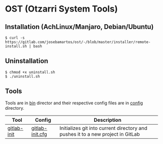 # OST (Otzarri System Tools)

## Installation (AchLinux/Manjaro, Debian/Ubuntu)

```
$ curl -s https://gitlab.com/josebamartos/ost/-/blob/master/installer/remote-install.sh | bash
```

## Uninstallation

```
$ chmod +x uninstall.sh
$ ./uninstall.sh
```

## Tools

Tools are in [bin](bin) director and their respective config files are in [config](config) directory.

| Tool                            | Config                                    | Description                                                                     |
| ------------------------------- | ----------------------------------------- | ------------------------------------------------------------------------------- |
| [gitlab-init](bin/gitlab-init)  | [gitlab-init.cfg](config/gitlab-init.cfg) | Initializes git into current directory and pushes it to a new project in GitLab |
